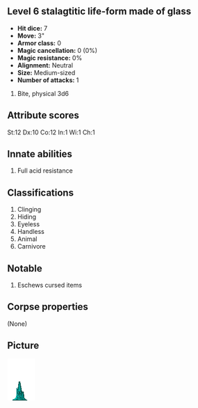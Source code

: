 ## Level 6 stalagtitic life-form made of glass

- **Hit dice:** 7
- **Move:** 3"
- **Armor class:** 0
- **Magic cancellation:** 0 (0%)
- **Magic resistance:** 0%
- **Alignment:** Neutral
- **Size:** Medium-sized
- **Number of attacks:** 1
1. Bite, physical 3d6

## Attribute scores

St:12 Dx:10 Co:12 In:1 Wi:1 Ch:1

## Innate abilities

1. Full acid resistance

## Classifications

1. Clinging
2. Hiding
3. Eyeless
4. Handless
5. Animal
6. Carnivore

## Notable

1. Eschews cursed items

## Corpse properties

(None)

## Picture

![Glass piercer](https://github.com/hyvanmielenpelit/GnollHackTileSet/blob/main/Monsters/glass_piercer/glass_piercer.png?raw=true)
